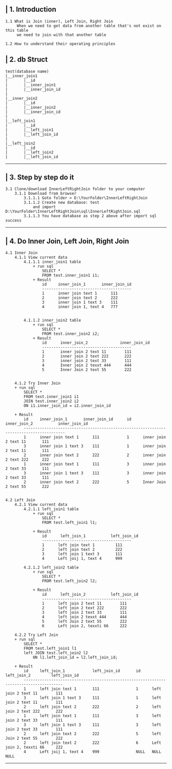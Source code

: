 | 1. Introduction
----------------
    1.1 What is Join (inner), Left Join, Right Join
         When we need to get data from another table that's not exist on this table
         we need to join with that another table

    1.2 How to understand their operating principles 
 


| 2. db Struct
-----------------------

    test(database name)
    |__inner_join1
    |       |__id
    |       |__inner_join1
    |       |__inner_join_id
    |
    |__inner_join2
    |       |__id
    |       |__inner_join2
    |       |__inner_join_id
    |
    |__left_join1
    |       |__id
    |       |__left_join1
    |       |__left_join_id
    |
    |__left_join2
    |       |__id
    |       |__left_join2
    |       |__left_join_id


-----------------------


| 3. Step by step do it
-----------------------

    3.1 Clone/download InnerLeftRightJoin folder to your computer
        3.1.1 Download from browser
            3.1.1.1 Goto folder > D:\YourFolder\InnerLeftRightJoin
            3.1.1.2 Create new database: test 
                and import D:\YourFolder\InnerLeftRightJoin\sql\InnerLeftRightJoin.sql
            3.1.1.3 You have database as step 2 above after import sql success
                

-----------------------

| 4. Do Inner Join, Left Join, Right Join
-----------------------

    4.1 Inner Join
        4.1.1 View current data
            4.1.1.1 inner_join1 table
                + run sql
                    SELECT * 
                    FROM test.inner_join1 i1;
                + Result
                    id     inner_join_1       inner_join_id
                    ---------------------------------------
                    1      inner join text 1      111
                    2      inner join text 2      222
                    3      inner join 1 text 3    111
                    4      inner join 1, text 4   777


            4.1.1.2 inner_join2 table
                + run sql
                    SELECT * 
                    FROM test.inner_join2 i2;
                + Result
                    id      inner_join_2              inner_join_id
                    ---------------------------------------
                    1       inner join 2 text 11        111
                    2       inner join 2 text 222       222
                    3       inner join 2 text 33        111
                    4       Inner join 2 texxt 444      444
                    5       Inner Join 2 text 55        222

            
        4.1.2 Try Inner Join
        + run sql
            SELECT * 
            FROM test.inner_join1 i1
            JOIN test.inner_join2 i2
            ON i1.inner_join_id = i2.inner_join_id

        + Result
            id     inner_join_1       inner_join_id      id     inner_join_2           inner_join_id
            ----------------------------------------------------------------------------------------
            1      inner join text 1      111            1      inner join 2 text 11       111
            3      inner join 1 text 3    111            1      inner join 2 text 11       111
            2      inner join text 2      222            2      inner join 2 text 222      222
            1      inner join text 1      111            3      inner join 2 text 33       111
            3      inner join 1 text 3    111            3      inner join 2 text 33       111
            2      inner join text 2      222            5      Inner Join 2 text 55       222


    4.2 Left Join
        4.2.1 View current data
            4.2.1.1 left_join1 table
                + run sql
                    SELECT * 
                    FROM test.left_join1 l1;

                + Result
                    id      left_join_1           left_join_id
                    ---------------------------------------
                    1      left join text 1         111
                    2      left join text 2         222
                    3      left join 1 text 3       111
                    4      Left joij 1, text 4      999

            4.2.1.2 left_join2 table
                + run sql
                    SELECT * 
                    FROM test.left_join2 l2;

                + Result
                    id      left_join_2           left_join_id
                    ---------------------------------------
                    1      left join 2 text 11        111
                    2      left join 2 text 222       222
                    3      left join 2 text 33        111
                    4      left join 2 texxt 444      444
                    5      left Join 2 text 55        222
                    6      Left join 2, texxti 66     222

        4.2.2 Try Left Join
        + run sql
            SELECT * 
            FROM test.left_join1 l1
            left JOIN test.left_join2 l2
                ON l1.left_join_id = l2.left_join_id;

        + Result
            id     left_join_1            left_join_id       id    left_join_2         left_join_id
            ---------------------------------------------------------------------------------------
            1      left join text 1       111                1      left join 2 text 11        111
            3      left join 1 text 3     111                1      left join 2 text 11        111
            2      left join text 2       222                2      left join 2 text 222       222
            1      left join text 1       111                3      left join 2 text 33        111
            3      left join 1 text 3     111                3      left join 2 text 33        111
            2      left join text 2       222                5      left Join 2 text 55        222
            2      left join text 2       222                6      Left join 2, texxti 66     222
            4      Left joij 1, text 4    999                NULL   NULL                       NULL


-----------------------




